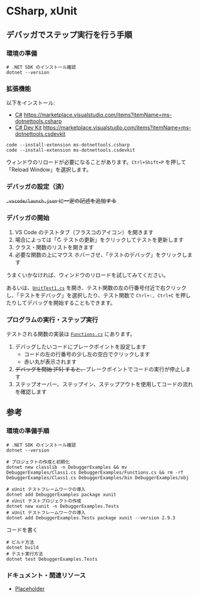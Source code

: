 # CSharp, xUnit

## デバッガでステップ実行を行う手順

### 環境の準備

```shell
# .NET SDK のインストール確認
dotnet --version
```

### 拡張機能

以下をインストール:

- [C#](https://marketplace.visualstudio.com/items?itemName=ms-dotnettools.csharp) https://marketplace.visualstudio.com/items?itemName=ms-dotnettools.csharp
- [C# Dev Kit](https://marketplace.visualstudio.com/items?itemName=ms-dotnettools.csdevkit) https://marketplace.visualstudio.com/items?itemName=ms-dotnettools.csdevkit

```shell
code --install-extension ms-dotnettools.csharp
code --install-extension ms-dotnettools.csdevkit
```

ウィンドウのリロードが必要になることがあります。`Ctrl+Shift+P` を押して「Reload Window」を選択します。

### デバッガの設定（済）

~~`.vscode/launch.json` に一定の記述を追加する~~

### デバッガの開始

1. VS Code のテストタブ（フラスコのアイコン）を開きます
2. 場合によっては「↻ テストの更新」をクリックしてテストを更新します
3. クラス・関数のリストを開きます
4. 必要な関数の上にマウス ホバーさせ、「テストのデバッグ」をクリックします

うまくいかなければ、ウィンドウのリロードを試してみてください。

あるいは、[`UnitTest1.cs`](DebuggerExamples.Tests/UnitTest1.cs) を開き、テスト関数の左の行番号付近で右クリックし、「テストをデバッグ」を選択したり、テスト関数で `Ctrl+:, Ctrl+C` を押したりしてデバッグを開始することもできます。

### プログラムの実行・ステップ実行

テストされる関数の実装は [`Functions.cs`](DebuggerExamples/Functions.cs) にあります。

1. デバッグしたいコードにブレークポイントを設定します
    - コードの左の行番号の少し左の空白でクリックします
    - 赤い丸が表示されます
2. ~~デバッグを開始 [F5] すると、~~ブレークポイントでコードの実行が停止します
3. ステップオーバー、ステップイン、ステップアウトを使用してコードの流れを確認します

## 参考

### 環境の準備手順

```shell
# .NET SDK のインストール確認
dotnet --version

# プロジェクトの作成と初期化
dotnet new classlib -n DebuggerExamples && mv DebuggerExamples/Class1.cs DebuggerExamples/Functions.cs && rm -rf DebuggerExamples/Class1.cs DebuggerExamples/bin DebuggerExamples/obj

# xUnit テストフレームワークの導入
dotnet add DebuggerExamples package xunit
# xUnit テストプロジェクトの作成
dotnet new xunit -n DebuggerExamples.Tests
# xUnit テストフレームワークの導入
dotnet add DebuggerExamples.Tests package xunit --version 2.9.3
```

コードを書く

```shell
# ビルド方法
dotnet build
# テスト実行方法
dotnet test DebuggerExamples.Tests
```

### ドキュメント・関連リソース

- [Placeholder](https://example.com)
